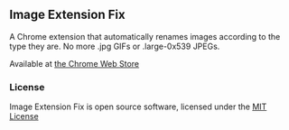 ## Image Extension Fix

A Chrome extension that automatically renames images according to the type they are. No more .jpg GIFs or .large-0x539 JPEGs.

Available at [the Chrome Web Store](https://chrome.google.com/webstore/detail/image-extension-fix/bdinnahhocpbhaolpffbceckdfiafffn)

### License

Image Extension Fix is open source software, licensed under the [MIT License](http://opensource.org/licenses/MIT)
